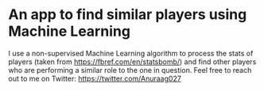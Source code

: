# An app to find similar players using Machine Learning

I use a non-supervised Machine Learning algorithm to process the stats of players (taken from https://fbref.com/en/statsbomb/) and find other players who are performing a similar role to the one in question.
Feel free to reach out to me on Twitter: https://twitter.com/Anuraag027
